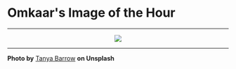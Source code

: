 # Omkaar's Image of the Hour

---

<div align="center">

<a href="https://unsplash.com/photos/rocky-shoreline-with-waves-crashing-TU25h2aJuaI">
  <img src="https://images.unsplash.com/photo-1746901292401-29aa9fe03e46?crop=entropy&cs=tinysrgb&fit=max&fm=jpg&ixid=M3w3NjA2Nzh8MHwxfHJhbmRvbXx8fHx8fHx8fDE3NTE0NjEyMDB8&ixlib=rb-4.1.0&q=80&w=1080" style="max-width:100%; height:auto;">
</a>



</div>

---

**Photo by** [Tanya Barrow](https://unsplash.com/@tanyabarrow) **on Unsplash**
